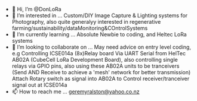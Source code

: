 - 👋 Hi, I’m @DonLoRa
- 👀 I’m interested in ... Custom/DIY Image Capture & Lighting systems for Photography, also quite generalyy interested in regenerative farming/sustainability/dataMonitoring&COntrolSystems
- 🌱 I’m currently learning ... Absolute Newbie to coding, and Heltec LoRa systems
- 💞️ I’m looking to collaborate on ... May need advice on entry level coding, e.g Controlling ICSE014a (8x)Relay board Via UART Serial from HelTec AB02A (CubeCell LoRa Development Board), also controlling single relays via GPIO pins, also using these AB02A units to be tranceivers (Send AND Receive to achieve a 'mesh' network for better transmission) Attach Rotary switch as signal into AB02A to Control receiver/tranceiver signal out at ICSE014a
- 📫 How to reach me ... geremyralston@yahoo.co.nz

<!---
DonLoRa/DonLoRa is a ✨ special ✨ repository because its `README.md` (this file) appears on your GitHub profile.
You can click the Preview link to take a look at your changes.
--->
